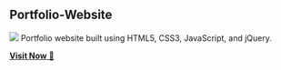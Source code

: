 ## Portfolio-Website
<a href="https://www.youtube.com/watch?v=dQw4w9WgXcQ"><img src="https://user-images.githubusercontent.com/73097560/115834477-dbab4500-a447-11eb-908a-139a6edaec5c.gif"></a>
Portfolio website built using HTML5, CSS3, JavaScript, and jQuery.

<a href="https://jigarsable.netlify.app/" target="_blank">**Visit Now** 🚀</a>




